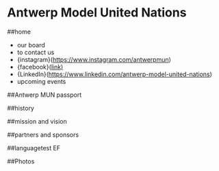 # Antwerp Model United Nations
##home
- our board
- to contact us
- {instagram}(https://www.instagram.com/antwerpmun)
- {facebook}([link)](https://www.facebook.com/AntwerpMUN)
- {LinkedIn}(https://www.linkedin.com/antwerp-model-united-nations)
- upcoming events
  
##Antwerp MUN passport

##history

##mission and vision

##partners and sponsors

##languagetest EF

##Photos




